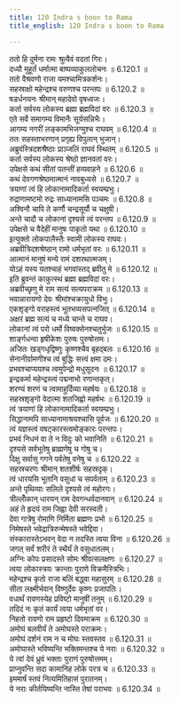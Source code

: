 ```yaml
---
title: 120 Indra s boon to Rama
title_english: 120 Indra s boon to Rama

---
```

<div class="audioEmbed"  caption="श्रीराम-हरिसीताराममूर्ति-घनपाठिभ्यां वचनम्" src="https://archive.org/download/Ramayana-recitation-Sriram-harisItArAmamUrti-Ghanapaati-v2/Kanda_6/Kanda_6_YK-120-Indra_s_boon_to_Rama_0.mp3"></div>

  
ततो हि दुर्मना रामः श्रुत्वैवं वदतां गिरः।  
दध्यौ मुहूर्तं धर्मात्मा बाष्पव्याकुललोचनः ॥ 6.120.1 ॥   
ततो वैश्रवणो राजा यमश्चामित्रकर्शनः।  
सहस्राक्षो महेन्द्रश्च वरुणश्च परन्तपः ॥ 6.120.2 ॥   
षडर्धनयनः श्रीमान् महादेवो वृषध्वजः।  
कर्ता सर्वस्य लोकस्य ब्रह्मा ब्रह्मविदां वरः ॥ 6.120.3 ॥   
एते सर्वे समागम्य विमानैः सूर्यसन्निभैः।  
आगम्य नगरीं लङ्कामभिजग्मुश्च राघवम् ॥ 6.120.4 ॥   
ततः सहस्ताभरणान् प्रगृह्य विपुलान् भुजान्।  
अब्रुवंस्त्रिदशश्रैष्ठाः प्राञ्जलिं राघवं स्थितम् ॥ 6.120.5 ॥   
कर्ता सर्वस्य लोकस्य श्रेष्ठो ज्ञानवतां वरः।  
उपेक्षसे कथं सीतां पतन्तीं हव्यवाहने ॥ 6.120.6 ॥   
कथं देवगणश्रेष्ठमात्मानं नावबुध्यसे ॥ 6.120.7 ॥   
त्रयाणां त्वं हि लोकानामादिकर्ता स्वयम्प्रभुः।  
रुद्राणामष्टमो रुद्रः साध्यानामसि पञ्चमः ॥ 6.120.8 ॥   
अश्विनौ चापि ते कर्णौ चन्द्रसूर्यौ च चक्षुषी।  
अन्ते चादौ च लोकानां दृश्यसे त्वं परन्तप ॥ 6.120.9 ॥   
उपेक्षसे च वैदेहीं मानुषः पाकृतो यथा ॥ 6.120.10 ॥   
इत्युक्तो लोकपालैस्तैः स्वामी लोकस्य राघवः।  
अब्रवीत्रिदशश्रेष्ठान् रामो धर्मभृतां वरः ॥ 6.120.11 ॥   
आत्मानं मानुषं मन्ये रामं दशरथात्मजम्।  
योऽहं यस्य यतश्चाहं भगवांस्तद् ब्रवीतु मे ॥ 6.120.12 ॥   
इति ब्रुवन्तं काकुत्स्थं ब्रह्मा ब्रह्मविदां वरः।  
अब्रवीच्छृणु मे राम सत्यं सत्यपराक्रम ॥ 6.120.13 ॥   
भवान्नारायणो देवः श्रीमांश्चक्रायुधो विभुः।  
एकशृङ्गो वराहस्त्वं भूतभव्यसपत्नजित् ॥ 6.120.14 ॥   
अक्षरं ब्रह्म सत्यं च मध्ये चान्ते च राघव।  
लोकानां त्वं परो धर्मो विष्वक्सेनश्चतुर्भुजः ॥ 6.120.15 ॥   
शार्ङ्गधन्वा हृषीकेशः पुरुषः पुरुषोत्तमः।  
अजितः खड्गधृद्विष्णुः कृष्णश्चैव बृहद्बलः ॥ 6.120.16 ॥   
सेनानीर्ग्रामणीश्च त्वं बुद्धिः सत्त्वं क्षमा दमः।  
प्रभवश्चाप्ययश्च त्वमुपेन्द्रो मधुसूदनः ॥ 6.120.17 ॥   
इन्द्रकर्मा महेन्द्रस्त्वं पद्मनाभो रणान्तकृत्।  
शरण्यं शरणं च त्वामाहुर्दिव्या महर्षयः ॥ 6.120.18 ॥   
सहस्रशृङ्गो वेदात्मा शतजिह्वो महर्षभः ॥ 6.120.19 ॥   
त्वं त्रयाणां हि लोकानामादिकर्ता स्वयम्प्रभुः।  
सिद्धानामपि साध्यानामाश्रयश्चासि पूर्वजः ॥ 6.120.20 ॥   
त्वं यज्ञस्त्वं वषट्कारस्त्वमोङ्कारः परन्तपः।  
प्रभवं निधनं वा ते न विदुः को भवानिति ॥ 6.120.21 ॥   
दृश्यसे सर्वभूतेषु ब्राह्मणेषु च गोषु च।  
दिक्षु सर्वासु गगने पर्वतेषु वनेषु च ॥ 6.120.22 ॥   
सहस्रचरणः श्रीमान् शतशीर्षः सहस्रदृक्।  
त्वं धारयसि भूतानि वसुधां च सपर्वताम् ॥ 6.120.23 ॥   
अन्ते पृथिव्याः सलिले दृश्यसे त्वं महोरगः।  
त्रील्लोँकान् धारयन् राम देवगन्धर्वदानवान् ॥ 6.120.24 ॥   
अहं ते हृदयं राम जिह्वा देवी सरस्वती।  
देवा गात्रेषु रोमाणि निर्मिता ब्रह्मणः प्रभो ॥ 6.120.25 ॥   
निमेषस्ते भवेद्रात्रिरुन्मेषस्ते भवेद्दिवा।  
संस्कारास्तेऽभवन् वेदा न तदस्ति त्वया विना ॥ 6.120.26 ॥   
जगत् सर्वं शरीरं ते स्थैर्यं ते वसुधातलम्।  
अग्निः कोपः प्रसादस्ते सोमः श्रीवत्सलक्षणः ॥ 6.120.27 ॥   
त्वया लोकास्त्रयः क्रान्ताः पुराणे विक्रमैस्त्रिभिः।  
महेन्द्रश्च कृतो राजा बलिं बद्ध्वा महासुरम् ॥ 6.120.28 ॥   
सीता लक्ष्मीर्भवान् विष्णुर्देवः कृष्णः प्रजापतिः।  
वधार्थं रावणस्येह प्रविष्टो मानुषीं तनुम् ॥ 6.120.29 ॥   
तदिदं नः कृतं कार्यं त्वया धर्मभृतां वर।  
निहतो रावणो राम प्रहृष्टो दिवमाक्रम ॥ 6.120.30 ॥   
अमोघं बलवीर्यं ते अमोघस्ते पराक्रमः।  
अमोघं दर्शनं राम न च मोघः स्तवस्तव ॥ 6.120.31 ॥   
अमोघास्ते भविष्यन्ति भक्तिमन्तश्च ये नराः ॥ 6.120.32 ॥   
ये त्वां देवं ध्रुवं भक्ताः पुराणं पुरुषोत्तमम्।  
प्राप्नुवन्ति सदा कामानिह लोके परत्र च ॥ 6.120.33 ॥   
इममार्षं स्तवं नित्यमितिहासं पुरातनम्।  
ये नराः कीर्तयिष्यन्ति नास्ति तेषां पराभवः ॥ 6.120.34 ॥   